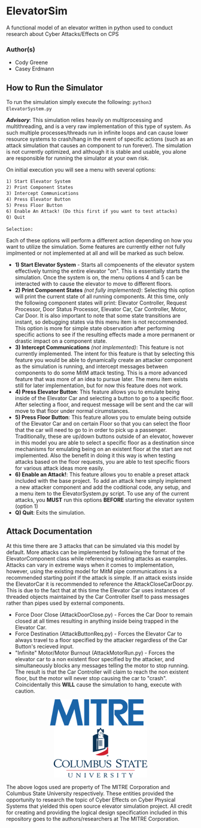 # ElevatorSim
A functional model of an elevator written in python used to conduct research about Cyber Attacks/Effects on CPS

### Author(s)
- Cody Greene
- Casey Erdmann

## How to Run the Simulator

To run the simulation simply execute the following:
`python3 ElevatorSystem.py`

***Advisory***: This simulation relies heavily on multiprocessing and multithreading, and is a very raw implementation of this type of system. As such multiple processes/threads run in infinite loops and can cause lower resource systems to crash/hang in the event of specific actions (such as an attack simulation that causes an component to run forever). The simulation is not currently optimized, and although it is stable and usable, you alone are responsible for running the simulator at your own risk.

On initial execution you will see a menu with several options:

```
1) Start Elevator System
2) Print Component States
3) Intercept Communications
4) Press Elevator Button
5) Press Floor Button
6) Enable An Attack! (Do this first if you want to test attacks)
Q) Quit

Selection:
```

Each of these options will perform a different action depending on how you want to utilize the simulation. Some features are currently either not fully implmented or not implemented at all and will be marked as such below.

- **1) Start Elevator System** - Starts all compoenents of the elevator system effectively turning the entire elevator "on". This is essentially starts the simulation. Once the system is on, the menu options 4 and 5 can be interacted with to cause the elevator to move to different floors.
- **2) Print Component States** *(not fully implemented)*: Selecting this option will print the current state of all running components. At this time, only the following component states will print: Elevator Controller, Request Processor, Door Status Processor, Elevator Car, Car Controller, Motor, Car Door. It is also important to note that some state transitions are instant, so debugging states via this menu item is not reccommended. This option is more for simple state observation after performing specific actions to see if the resulting effects made a more permanent or drastic impact on a component state.
- **3) Intercept Communications** *(not implemented)*: This feature is not currently implemented. The intent for this feature is that by selecting this feature you would be able to dynamically create an attacker component as the simulation is running, and intercept messages between components to do some MitM attack testing. This is a more advanced feature that was more of an idea to pursue later. The menu item exists still for later implementation, but for now this feature does not work.
- **4) Press Elevator Button**: This feature allows you to emulate being inside of the Elevator Car and selecting a button to go to a specific floor. After selecting a floor, and request message will be sent and the car will move to that floor under normal cirumstances.
- **5) Press Floor Button**: This feature allows you to emulate being outside of the Elevator Car and on certain Floor so that you can select the floor that the car will need to go to in order to pick up a passenger. Traditionally, these are up/down buttons outside of an elevator, however in this model you are able to select a specific floor as a destination since mechanisms for emulating being on an existent floor at the start are not implemented. Also the benefit in doing it this way is when testing attacks based on the floor requests, you are able to test specific floors for various attack ideas more easily.
- **6) Enable an Attack!**: This feature allows you to enable a preset attack included with the base project. To add an attack here simply implement a new attacker component and add the coditional code, any setup, and a menu item to the ElevatorSystem.py script. To use any of the current attacks, you **MUST** run this options **BEFORE** starting the elevator system (option 1)
- **Q) Quit**: Exits the simulation.

## Attack Documentation
At this time there are 3 attacks that can be simulated via this model by default. More attacks can be implemented by following the format of the ElevatorComponent class while referencing existing attacks as examples. Attacks can vary in extreme ways when it comes to implementation, however, using the existing model for MitM pipe communications is a recommended starting point if the attack is simple. If an attack exists inside the ElevatorCar it is recommended to reference the AttackCloseCarDoor.py. This is due to the fact that at this time the Elevator Car uses instances of threaded objects maintained by the Car Controller itself to pass messages rather than pipes used by external components.

- Force Door Close (AttackDoorClose.py) - Forces the Car Door to remain closed at all times resulting in anything inside being trapped in the Elevator Car.
- Force Destination (AttackButtonReq.py) - Forces the Elevator Car to always travel to a floor specified by the attacker regardless of the Car Button's recieved input.
- "Infinite" Motor/Motor Burnout (AttackMotorRun.py) - Forces the elevator car to a non existent floor specified by the attacker, and simultaneously blocks any messages telling the motor to stop running. The result is that the Car Controller will claim to reach the non existent floor, but the motor will never stop causing the car to "crash". Coincidentally this **WILL** cause the simulation to hang, execute with caution.

<p align="middle">
<img src="mitre-logo.png" width=250/>&nbsp&nbsp&nbsp&nbsp&nbsp<img src="csu-logo.png" width=250/>
</p>
The above logos used are property of The MITRE Corporation and Columbus State University respectively. These entities provided the opportunity to research the topic of Cyber Effects on Cyber Physical Systems that yielded this open source elevator simulation project. All credit for creating and providing the logical design specification included in this repository goes to the authors/researchers at The MITRE Corporation.
